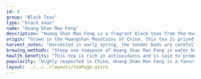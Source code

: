 ```yaml
---
id: 9
group: "Black Teas"
type: "black_teas"
name: "Huang Shan Mao Feng"
description: "Huang Shan Mao Feng is a fragrant black teas from the Huangshan Mountains, known for its smooth taste and delicate leaves."
origin: "Grown in the Huangshan Mountains of China, this tea is prized for its bright green leaves and fragrant aroma."
harvest_notes: "Harvested in early spring, the tender buds are carefully processed to maintain their natural sweetness and freshness."
brewing_methods: "Steep one teaspoon of Huang Shan Mao Feng in water heated to 80°C (176°F) for 2-3 minutes for a refreshing cup."
health_benefits: "This tea is rich in antioxidants and is said to promote heart health and boost immunity."
popularity: "Highly respected in China, Huang Shan Mao Feng is a favorite for its light and refreshing taste."
layout: ../../../layouts/teaPage.astro
---
```

